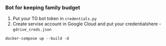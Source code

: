 ### Bot for keeping family budget
1. Put your TG bot token in `credentials.py`
2. Create servise account in Google Cloud and put your credentialshere - `gdrive_creds.json`

`docker-compose up --build -d`
